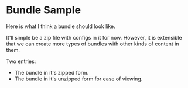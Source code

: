 # Bundle Sample

Here is what I think a bundle should look like.

It'll simple be a zip file with configs in it for now. However, it is extensible that we can create more types of bundles with other kinds of content in them.

Two entries:

- The bundle in it's zipped form. 
- The bundle in it's unzipped form for ease of viewing.


